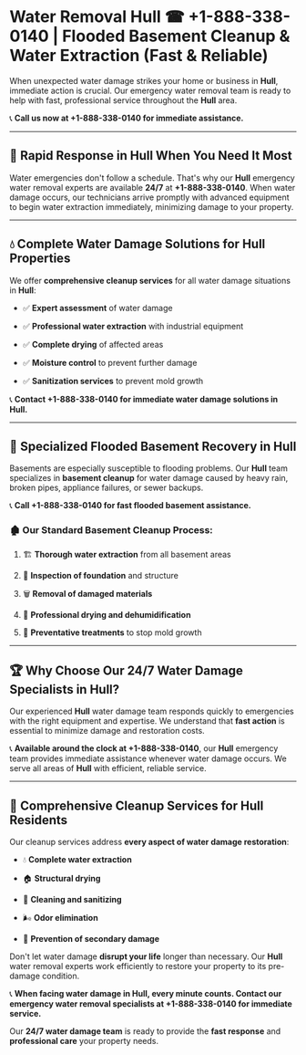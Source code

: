 # Water Removal Hull ☎ +1-888-338-0140 | Flooded Basement Cleanup & Water Extraction (Fast & Reliable)

When unexpected water damage strikes your home or business in **Hull**, immediate action is crucial. Our emergency water removal team is ready to help with fast, professional service throughout the **Hull** area. 

📞 **Call us now at +1-888-338-0140 for immediate assistance.**
---
## 🚀 Rapid Response in Hull When You Need It Most
Water emergencies don't follow a schedule. That's why our **Hull** emergency water removal experts are available **24/7** at **+1-888-338-0140**. When water damage occurs, our technicians arrive promptly with advanced equipment to begin water extraction immediately, minimizing damage to your property.
---
## 💧 Complete Water Damage Solutions for Hull Properties
We offer **comprehensive cleanup services** for all water damage situations in **Hull**:
- ✅ **Expert assessment** of water damage  
- ✅ **Professional water extraction** with industrial equipment  
- ✅ **Complete drying** of affected areas  
- ✅ **Moisture control** to prevent further damage  
- ✅ **Sanitization services** to prevent mold growth  
📞 **Contact +1-888-338-0140 for immediate water damage solutions in Hull.**
---
## 🌊 Specialized Flooded Basement Recovery in Hull
Basements are especially susceptible to flooding problems. Our **Hull** team specializes in **basement cleanup** for water damage caused by heavy rain, broken pipes, appliance failures, or sewer backups. 
📞 **Call +1-888-338-0140 for fast flooded basement assistance.**
### 🏚️ Our Standard Basement Cleanup Process:
1. 🏗️ **Thorough water extraction** from all basement areas  
2. 🔎 **Inspection of foundation** and structure  
3. 🗑️ **Removal of damaged materials**  
4. 💨 **Professional drying and dehumidification**  
5. 🚫 **Preventative treatments** to stop mold growth  
---
## 🏆 Why Choose Our 24/7 Water Damage Specialists in Hull?
Our experienced **Hull** water damage team responds quickly to emergencies with the right equipment and expertise. We understand that **fast action** is essential to minimize damage and restoration costs.
📞 **Available around the clock at +1-888-338-0140**, our **Hull** emergency team provides immediate assistance whenever water damage occurs. We serve all areas of **Hull** with efficient, reliable service.
---
## 🧹 Comprehensive Cleanup Services for Hull Residents
Our cleanup services address **every aspect of water damage restoration**:
- 💧 **Complete water extraction**  
- 🏠 **Structural drying**  
- 🧼 **Cleaning and sanitizing**  
- 🌬️ **Odor elimination**  
- 🚫 **Prevention of secondary damage**  
Don't let water damage **disrupt your life** longer than necessary. Our **Hull** water removal experts work efficiently to restore your property to its pre-damage condition.
📞 **When facing water damage in Hull, every minute counts. Contact our emergency water removal specialists at +1-888-338-0140 for immediate service.**
Our **24/7 water damage team** is ready to provide the **fast response** and **professional care** your property needs.
